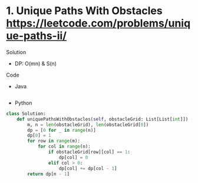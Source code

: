 # 1. Unique Paths With Obstacles https://leetcode.com/problems/unique-paths-ii/

Solution

- DP: O(mn) & S(n)

Code

- Java

```java

```

- Python

```python
class Solution:
    def uniquePathsWithObstacles(self, obstacleGrid: List[List[int]]) -> int:
        m, n = len(obstacleGrid), len(obstacleGrid[0])
        dp = [0 for _ in range(n)]
        dp[0] = 1
        for row in range(m):
            for col in range(n):
                if obstacleGrid[row][col] == 1:
                    dp[col] = 0
                elif col > 0:
                    dp[col] += dp[col - 1]
        return dp[n - 1]
```